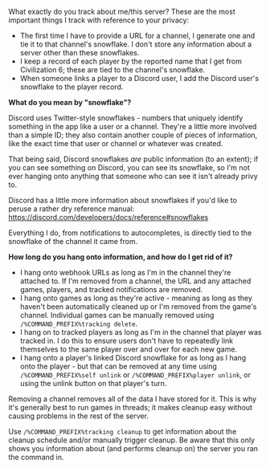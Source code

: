 What exactly do you track about me/this server?
These are the most important things I track with reference to your privacy:

* The first time I have to provide a URL for a channel, I generate one and tie it to that channel's snowflake. I don't store any information about a server other than these snowflakes.
* I keep a record of each player by the reported name that I get from Civilization 6; these are tied to the channel's snowflake.
* When someone links a player to a Discord user, I add the Discord user's snowflake to the player record.

**What do you mean by "snowflake"?**

Discord uses Twitter-style snowflakes - numbers that uniquely identify something in the app like a user or a channel. They're a little more involved than a simple ID; they also contain another couple of pieces of information, like the exact time that user or channel or whatever was created.

That being said, Discord snowflakes _are_ public information (to an extent); if you can see something on Discord, you can see its snowflake, so I'm not ever hanging onto anything that someone who can see it isn't already privy to.

Discord has a little more information about snowflakes if you'd like to peruse a rather dry reference manual: https://discord.com/developers/docs/reference#snowflakes

Everything I do, from notifications to autocompletes, is directly tied to the snowflake of the channel it came from.

**How long do you hang onto information, and how do I get rid of it?**

* I hang onto webhook URLs as long as I'm in the channel they're attached to. If I'm removed from a channel, the URL and any attached games, players, and tracked notifications are removed.
* I hang onto games as long as they're active - meaning as long as they haven't been automatically cleaned up or I'm removed from the game's channel. Individual games can be manually removed using `/%COMMAND_PREFIX%tracking delete`.
* I hang on to tracked players as long as I'm in the channel that player was tracked in. I do this to ensure users don't have to repeatedly link themselves to the same player over and over for each new game.
* I hang onto a player's linked Discord snowflake for as long as I hang onto the player - but that can be removed at any time using `/%COMMAND_PREFIX%self unlink` or `/%COMMAND_PREFIX%player unlink`, or using the unlink button on that player's turn.

Removing a channel removes all of the data I have stored for it. This is why it's generally best to run games in threads; it makes cleanup easy without causing problems in the rest of the server.

Use `/%COMMAND_PREFIX%tracking cleanup` to get information about the cleanup schedule and/or manually trigger cleanup. Be aware that this only shows you information about (and performs cleanup on) the server you ran the command in.